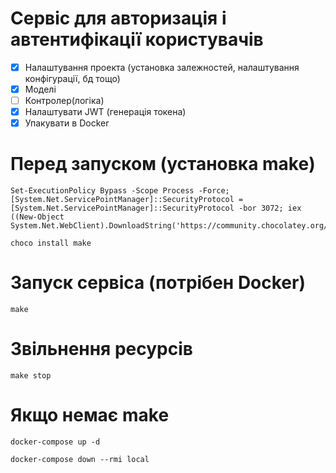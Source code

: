 # Сервіс для авторизація і автентифікації користувачів
- [x] Налаштування проекта (установка залежностей, налаштування конфігурації, бд тощо) 
- [x] Моделі
- [ ] Контролер(логіка)
- [x] Налаштувати JWT (генерація токена)
- [x] Упакувати в Docker

# Перед запуском (установка make)
```pwsh
Set-ExecutionPolicy Bypass -Scope Process -Force; [System.Net.ServicePointManager]::SecurityProtocol = [System.Net.ServicePointManager]::SecurityProtocol -bor 3072; iex ((New-Object System.Net.WebClient).DownloadString('https://community.chocolatey.org/install.ps1'))
```
```pwsh
choco install make
```

# Запуск сервіса (потрібен Docker)
```pwsh
make
```

# Звільнення ресурсів
```pwsh
make stop
```

# Якщо немає make
```pwsh
docker-compose up -d
```

```pwsh
docker-compose down --rmi local
```